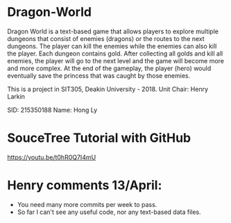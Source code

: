 # Dragon-World
Dragon World is a text-based game that allows players to explore multiple dungeons that consist of enemies (dragons) or the routes to the next dungeons. The player can kill the enemies while the enemies can also kill the player. Each dungeon contains gold. After collecting all golds and kill all enemies, the player will go to the next level and the game will become more and more complex. At the end of the gameplay, the player (hero) would eventually save the princess that was caught by those enemies. 

This is a project in SIT305, Deakin University - 2018.
Unit Chair: Henry Larkin

SID: 215350188
Name: Hong Ly

# SouceTree Tutorial with GitHub 
https://youtu.be/t0hR0Q7I4mU

# Henry comments 13/April:
- You need many more commits per week to pass.
- So far I can't see any useful code, nor any text-based data files.
